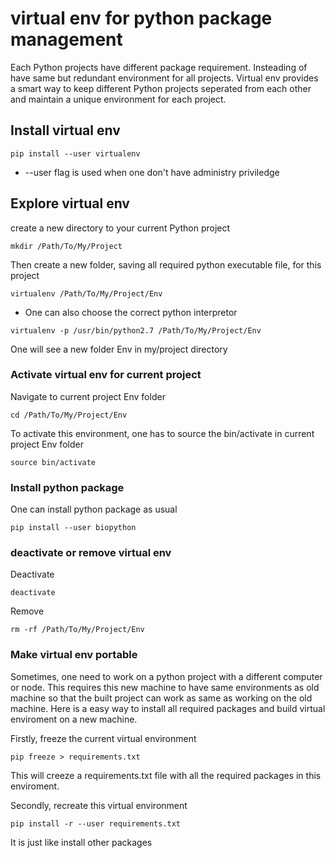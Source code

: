 # virtual env for python package management

Each Python projects have different package requirement. Insteading of have same but redundant environment for all projects. Virtual env provides a smart way to keep different Python projects seperated from each other and maintain a unique environment for each project.

## Install virtual env

```
pip install --user virtualenv
```
* --user flag is used when one don't have administry priviledge

## Explore virtual env

create a new directory to your current Python project

```
mkdir /Path/To/My/Project
```
Then create a new folder, saving all required python executable file, for this project
```
virtualenv /Path/To/My/Project/Env
```
* One can also choose the correct python interpretor
```
virtualenv -p /usr/bin/python2.7 /Path/To/My/Project/Env
```
One will see a new folder Env in my/project directory

### Activate virtual env for current project

Navigate to current project Env folder
```
cd /Path/To/My/Project/Env
```
To activate this environment, one has to source the bin/activate in current project Env folder

```
source bin/activate
```
### Install python package

One can install python package as usual

```
pip install --user biopython
```

### deactivate or remove virtual env
Deactivate
```
deactivate
```
Remove
```
rm -rf /Path/To/My/Project/Env
```

### Make virtual env portable

Sometimes, one need to work on a python project with a different computer or node. This requires this new machine to have same environments as old machine so that the built project can work as same as working on the old machine. Here is a easy way to install all required packages and build virtual enviroment on a new machine.

Firstly, freeze the current virtual environment
```
pip freeze > requirements.txt
```
This will creeze a requirements.txt file with all the required packages in this enviroment.

Secondly, recreate this virtual environment

``` 
pip install -r --user requirements.txt
```
It is just like install other packages




